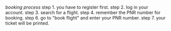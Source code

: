 *booking process*
step 1. you have to register first.
step 2. log in your account.
step 3. search for a flight.
step 4. remember the PNR number for booking.
step 6. go to "book flight" and enter your PNR number.
step 7. your ticket will be printed.
